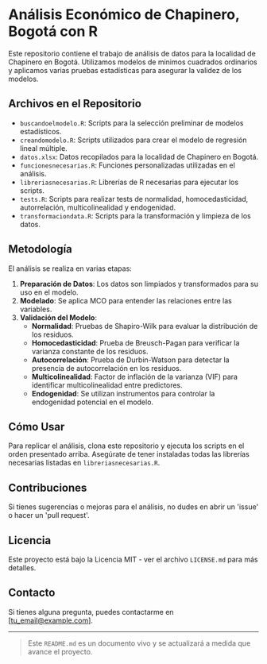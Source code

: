 # Análisis Económico de Chapinero, Bogotá con R

Este repositorio contiene el trabajo de análisis de datos para la localidad de Chapinero en Bogotá. Utilizamos modelos de minimos cuadrados ordinarios y aplicamos varias pruebas estadísticas para asegurar la validez de los modelos.

## Archivos en el Repositorio

- `buscandoelmodelo.R`: Scripts para la selección preliminar de modelos estadísticos.
- `creandomodelo.R`: Scripts utilizados para crear el modelo de regresión lineal múltiple.
- `datos.xlsx`: Datos recopilados para la localidad de Chapinero en Bogotá.
- `funcionesnecesarias.R`: Funciones personalizadas utilizadas en el análisis.
- `libreriasnecesarias.R`: Librerías de R necesarias para ejecutar los scripts.
- `tests.R`: Scripts para realizar tests de normalidad, homocedasticidad, autorrelación, multicolinealidad y endogenidad.
- `transformaciondata.R`: Scripts para la transformación y limpieza de los datos.

## Metodología

El análisis se realiza en varias etapas:

1. **Preparación de Datos**: Los datos son limpiados y transformados para su uso en el modelo.
2. **Modelado**: Se aplica MCO para entender las relaciones entre las variables.
3. **Validación del Modelo**:
   - **Normalidad**: Pruebas de Shapiro-Wilk para evaluar la distribución de los residuos.
   - **Homocedasticidad**: Prueba de Breusch-Pagan para verificar la varianza constante de los residuos.
   - **Autocorrelación**: Prueba de Durbin-Watson para detectar la presencia de autocorrelación en los residuos.
   - **Multicolinealidad**: Factor de inflación de la varianza (VIF) para identificar multicolinealidad entre predictores.
   - **Endogenidad**: Se utilizan instrumentos para controlar la endogenidad potencial en el modelo.

## Cómo Usar

Para replicar el análisis, clona este repositorio y ejecuta los scripts en el orden presentado arriba. Asegúrate de tener instaladas todas las librerías necesarias listadas en `libreriasnecesarias.R`.

## Contribuciones

Si tienes sugerencias o mejoras para el análisis, no dudes en abrir un 'issue' o hacer un 'pull request'.

## Licencia

Este proyecto está bajo la Licencia MIT - ver el archivo `LICENSE.md` para más detalles.

## Contacto

Si tienes alguna pregunta, puedes contactarme en [tu_email@example.com].

---

> Este `README.md` es un documento vivo y se actualizará a medida que avance el proyecto.
